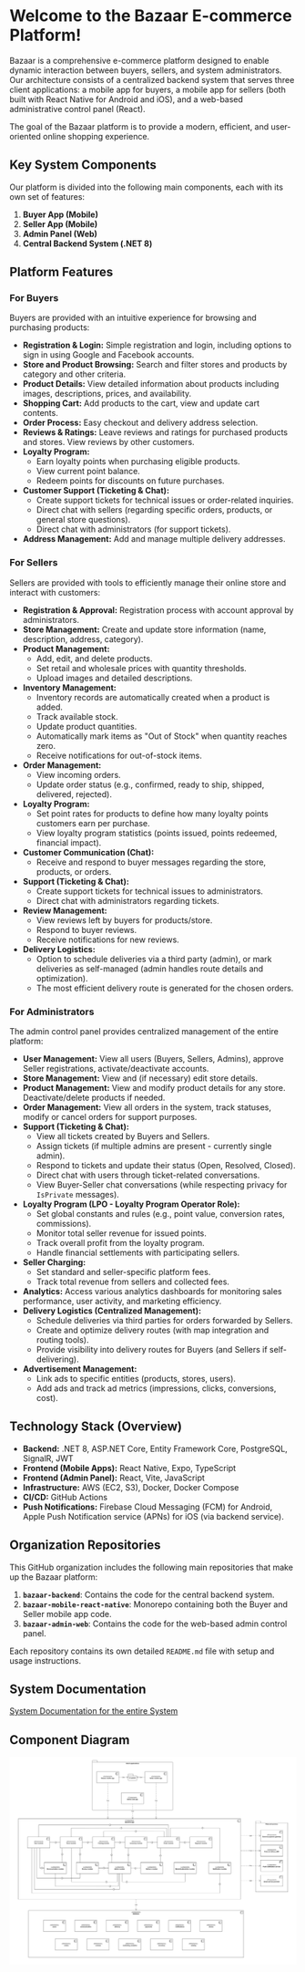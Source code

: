# Welcome to the Bazaar E-commerce Platform!

Bazaar is a comprehensive e-commerce platform designed to enable dynamic interaction between buyers, sellers, and system administrators. Our architecture consists of a centralized backend system that serves three client applications: a mobile app for buyers, a mobile app for sellers (both built with React Native for Android and iOS), and a web-based administrative control panel (React).

The goal of the Bazaar platform is to provide a modern, efficient, and user-oriented online shopping experience.

## Key System Components

Our platform is divided into the following main components, each with its own set of features:

1. **Buyer App (Mobile)**
2. **Seller App (Mobile)**
3. **Admin Panel (Web)**
4. **Central Backend System (.NET 8)**

## Platform Features

### For Buyers

Buyers are provided with an intuitive experience for browsing and purchasing products:

* **Registration & Login:** Simple registration and login, including options to sign in using Google and Facebook accounts.
* **Store and Product Browsing:** Search and filter stores and products by category and other criteria.
* **Product Details:** View detailed information about products including images, descriptions, prices, and availability.
* **Shopping Cart:** Add products to the cart, view and update cart contents.
* **Order Process:** Easy checkout and delivery address selection.
* **Reviews & Ratings:** Leave reviews and ratings for purchased products and stores. View reviews by other customers.
* **Loyalty Program:**
    * Earn loyalty points when purchasing eligible products.
    * View current point balance.
    * Redeem points for discounts on future purchases.
* **Customer Support (Ticketing & Chat):**
    * Create support tickets for technical issues or order-related inquiries.
    * Direct chat with sellers (regarding specific orders, products, or general store questions).
    * Direct chat with administrators (for support tickets).
* **Address Management:** Add and manage multiple delivery addresses.

### For Sellers

Sellers are provided with tools to efficiently manage their online store and interact with customers:

* **Registration & Approval:** Registration process with account approval by administrators.
* **Store Management:** Create and update store information (name, description, address, category).
* **Product Management:**
    * Add, edit, and delete products.
    * Set retail and wholesale prices with quantity thresholds.
    * Upload images and detailed descriptions.
* **Inventory Management:**
    * Inventory records are automatically created when a product is added.
    * Track available stock.
    * Update product quantities.
    * Automatically mark items as "Out of Stock" when quantity reaches zero.
    * Receive notifications for out-of-stock items.
* **Order Management:**
    * View incoming orders.
    * Update order status (e.g., confirmed, ready to ship, shipped, delivered, rejected).
* **Loyalty Program:**
    * Set point rates for products to define how many loyalty points customers earn per purchase.
    * View loyalty program statistics (points issued, points redeemed, financial impact).
* **Customer Communication (Chat):**
    * Receive and respond to buyer messages regarding the store, products, or orders.
* **Support (Ticketing & Chat):**
    * Create support tickets for technical issues to administrators.
    * Direct chat with administrators regarding tickets.
* **Review Management:**
    * View reviews left by buyers for products/store.
    * Respond to buyer reviews.
    * Receive notifications for new reviews.
* **Delivery Logistics:**
    * Option to schedule deliveries via a third party (admin), or mark deliveries as self-managed (admin handles route details and optimization).
    * The most efficient delivery route is generated for the chosen orders. 

### For Administrators

The admin control panel provides centralized management of the entire platform:

* **User Management:** View all users (Buyers, Sellers, Admins), approve Seller registrations, activate/deactivate accounts.
* **Store Management:** View and (if necessary) edit store details.
* **Product Management:** View and modify product details for any store. Deactivate/delete products if needed.
* **Order Management:** View all orders in the system, track statuses, modify or cancel orders for support purposes.
* **Support (Ticketing & Chat):**
    * View all tickets created by Buyers and Sellers.
    * Assign tickets (if multiple admins are present - currently single admin).
    * Respond to tickets and update their status (Open, Resolved, Closed).
    * Direct chat with users through ticket-related conversations.
    * View Buyer-Seller chat conversations (while respecting privacy for `IsPrivate` messages).
* **Loyalty Program (LPO - Loyalty Program Operator Role):**
    * Set global constants and rules (e.g., point value, conversion rates, commissions).
    * Monitor total seller revenue for issued points.
    * Track overall profit from the loyalty program.
    * Handle financial settlements with participating sellers.
* **Seller Charging:**
    * Set standard and seller-specific platform fees.
    * Track total revenue from sellers and collected fees.
* **Analytics:** Access various analytics dashboards for monitoring sales performance, user activity, and marketing efficiency.
* **Delivery Logistics (Centralized Management):**
    * Schedule deliveries via third parties for orders forwarded by Sellers.
    * Create and optimize delivery routes (with map integration and routing tools).
    * Provide visibility into delivery routes for Buyers (and Sellers if self-delivering).
* **Advertisement Management:**
    * Link ads to specific entities (products, stores, users).
    * Add ads and track ad metrics (impressions, clicks, conversions, cost).

## Technology Stack (Overview)

* **Backend:** .NET 8, ASP.NET Core, Entity Framework Core, PostgreSQL, SignalR, JWT
* **Frontend (Mobile Apps):** React Native, Expo, TypeScript
* **Frontend (Admin Panel):** React, Vite, JavaScript
* **Infrastructure:** AWS (EC2, S3), Docker, Docker Compose
* **CI/CD:** GitHub Actions
* **Push Notifications:** Firebase Cloud Messaging (FCM) for Android, Apple Push Notification service (APNs) for iOS (via backend service).

## Organization Repositories

This GitHub organization includes the following main repositories that make up the Bazaar platform:

1. **`bazaar-backend`**: Contains the code for the central backend system.
2. **`bazaar-mobile-react-native`**: Monorepo containing both the Buyer and Seller mobile app code.
3. **`bazaar-admin-web`**: Contains the code for the web-based admin control panel.

Each repository contains its own detailed `README.md` file with setup and usage instructions.

## System Documentation

[System Documentation for the entire System](https://github.com/Software-Engineering-Group-Bazaar/.github/blob/main/Documentation/Bazaar%20-%20System%20Documentation.md)

## Component Diagram

![Component Diagram](/Documentation/Component.png)
